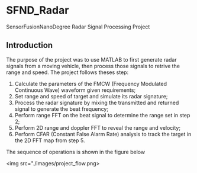# SFND_Radar
SensorFusionNanoDegree Radar Signal Processing Project

## Introduction

The purpose of the project was to use MATLAB to first generate radar signals from a moving vehicle, then process those signals to retrive the range and speed. The project follows theses step:

1. Calculate the parameters of the FMCW (Frequency Modulated Continuous Wave) waveform given requirements;
2. Set range and speed of target and simulate its radar signature;
3. Process the radar signature by mixing the transmitted and returned signal to generate the beat frequency;
4. Perform range FFT on the beat signal to determine the range set in step 2;
5. Perform 2D range and doppler FFT to reveal the range and velocity;
6. Perform CFAR (Constant False Alarm Rate) analysis to track the target in the 2D FFT map from step 5.

The sequence of operations is shown in the figure below

<img src="./images/project_flow.png>


